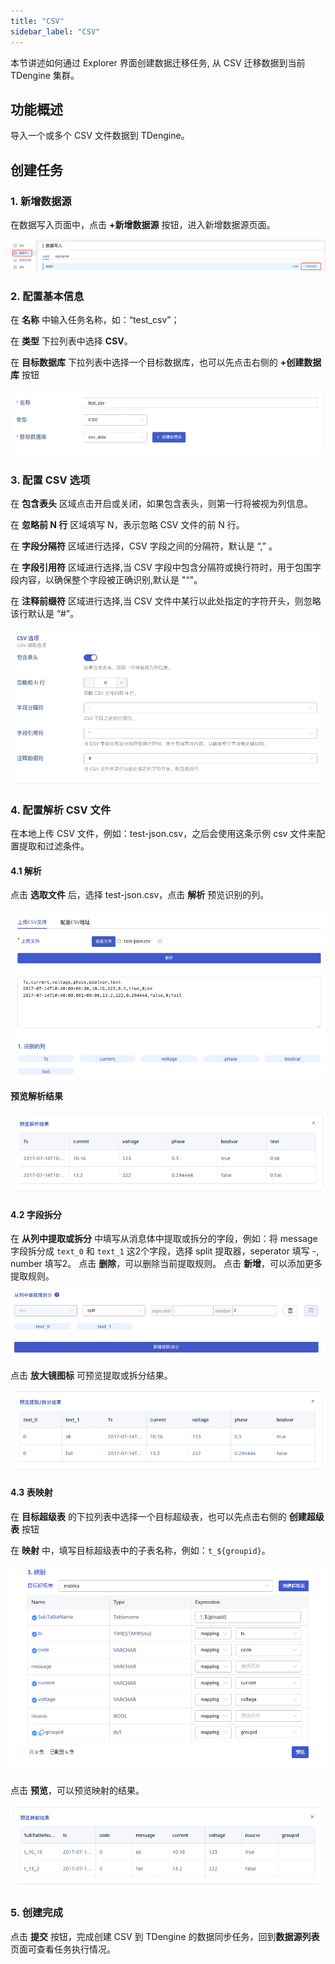 ```yaml
---
title: "CSV"
sidebar_label: "CSV"
---
```

本节讲述如何通过 Explorer 界面创建数据迁移任务, 从 CSV 迁移数据到当前 TDengine 集群。

## 功能概述
导入一个或多个 CSV 文件数据到 TDengine。

## 创建任务
### 1. 新增数据源
在数据写入页面中，点击 **+新增数据源** 按钮，进入新增数据源页面。

![csv-01.png](./csv-01.png)

### 2. 配置基本信息
在 **名称** 中输入任务名称，如：“test_csv”；

在 **类型** 下拉列表中选择 **CSV**。

在 **目标数据库** 下拉列表中选择一个目标数据库，也可以先点击右侧的 **+创建数据库** 按钮

![csv-02.png](./csv-02.png)

### 3. 配置 CSV 选项
在 **包含表头** 区域点击开启或关闭，如果包含表头，则第一行将被视为列信息。

在 **忽略前 N 行** 区域填写 N，表示忽略 CSV 文件的前 N 行。

在 **字段分隔符** 区域进行选择，CSV 字段之间的分隔符，默认是 “,” 。

在 **字段引用符** 区域进行选择,当 CSV 字段中包含分隔符或换行符时，用于包围字段内容，以确保整个字段被正确识别,默认是 "“"。

在 **注释前缀符** 区域进行选择,当 CSV 文件中某行以此处指定的字符开头，则忽略该行默认是 “#”。

![csv-03.png](./csv-03.png)

### 4. 配置解析 CSV 文件
在本地上传 CSV 文件，例如：test-json.csv，之后会使用这条示例 csv 文件来配置提取和过滤条件。

#### 4.1 解析

点击 **选取文件** 后，选择 test-json.csv，点击 **解析** 预览识别的列。

![csv-04.png](./csv-04.png)

**预览解析结果**

![csv-05.png](./csv-05.png)

#### 4.2 字段拆分

在 **从列中提取或拆分** 中填写从消息体中提取或拆分的字段，例如：将 message 字段拆分成 `text_0` 和 `text_1` 这2个字段，选择 split 提取器，seperator 填写 -, number 填写2。
点击 **删除**，可以删除当前提取规则。
点击 **新增**，可以添加更多提取规则。

![csv-06.png](./csv-06.png)

点击 **放大镜图标** 可预览提取或拆分结果。

![csv-07.png](./csv-07.png)

<!-- 在 **过滤** 中，填写过滤条件，例如：填写 `id != 1`，则只有 id 不为 1 的数据才会被写入 TDengine。
点击 **删除**，可以删除当前过滤规则。

![csv-08.png](./csv-08.png)

点击 **放大镜图标** 可查看预览过滤结果。

![csv-09.png](./csv-09.png) -->

#### 4.3 表映射

在 **目标超级表** 的下拉列表中选择一个目标超级表，也可以先点击右侧的 **创建超级表** 按钮

在 **映射** 中，填写目标超级表中的子表名称，例如：`t_${groupid}`。

![csv-10.png](./csv-10.png)

点击 **预览**，可以预览映射的结果。

![csv-11.png](./csv-11.png)


### 5. 创建完成

点击 **提交** 按钮，完成创建 CSV 到 TDengine 的数据同步任务，回到**数据源列表**页面可查看任务执行情况。
